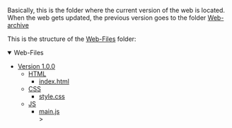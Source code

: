 Basically, this is the folder where the current version of the web is located. When the web gets updated, the previous version goes to the folder [Web-archive](/Web-Archive/)

This is the structure of the [Web-Files](/Web-Files/) folder:

<details open="open">
  <summary>Web-Files</summary>
  <ul>
    <li>
      <a href="/Web-Files/Version-1.0.0/">Version 1.0.0</a>
      <ul>
        <li><a href="/Web-Files/Version-1.0.0/html/">HTML</a>
          <ul>
            <li><a href="/Web-Files/Version-1.0.0/html/index.html">index.html</a></li>
          </ul>
        </li>
        <li><a href="/Web-Files/Version-1.0.0/css">CSS</a>
          <ul>
            <li><a href="/Web-Files/Version-1.0.0/css/style.css">style.css</a></li>
          </ul>
        </li>
        <li><a href="/Web-Files/Version-1.0.0/js">JS</a>
          <ul>
            <li><a href="/Web-Files/Version-1.0.0/js/main.js">main.js</a></li>>
          </ul>
        </li>
      </ul>
    </li>
  </ul>
</details>